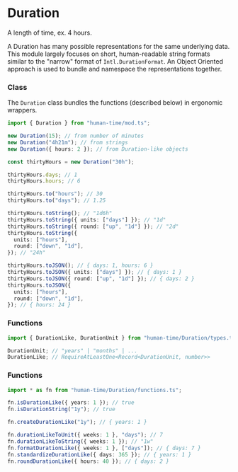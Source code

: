 # Duration

A length of time, ex. 4 hours.

A Duration has many possible representations for the same underlying data. This
module largely focuses on short, human-readable string formats similar to the
"narrow" format of `Intl.DurationFormat`. An Object Oriented approach is used to
bundle and namespace the representations together.

### Class

The `Duration` class bundles the functions (described below) in ergonomic
wrappers.

```ts
import { Duration } from "human-time/mod.ts";

new Duration(15); // from number of minutes
new Duration("4h21m"); // from strings
new Duration({ hours: 2 }); // from Duration-like objects

const thirtyHours = new Duration("30h");

thirtyHours.days; // 1
thirtyHours.hours; // 6

thirtyHours.to("hours"); // 30
thirtyHours.to("days"); // 1.25

thirtyHours.toString(); // "1d6h"
thirtyHours.toString({ units: ["days"] }); // "1d"
thirtyHours.toString({ round: ["up", "1d"] }); // "2d"
thirtyHours.toString({
  units: ["hours"],
  round: ["down", "1d"],
}); // "24h"

thirtyHours.toJSON(); // { days: 1, hours: 6 }
thirtyHours.toJSON({ units: ["days"] }); // { days: 1 }
thirtyHours.toJSON({ round: ["up", "1d"] }); // { days: 2 }
thirtyHours.toJSON({
  units: ["hours"],
  round: ["down", "1d"],
}); // { hours: 24 }
```

### Functions

```ts
import { DurationLike, DurationUnit } from "human-time/Duration/types.ts";

DurationUnit; // "years" | "months" | ...
DurationLike; // RequireAtLeastOne<Record<DurationUnit, number>>
```

### Functions

```ts
import * as fn from "human-time/Duration/functions.ts";

fn.isDurationLike({ years: 1 }); // true
fn.isDurationString("1y"); // true

fn.createDurationLike("1y"); // { years: 1 }

fn.durationLikeToUnit({ weeks: 1 }, "days"); // 7
fn.durationLikeToString({ weeks: 1 }); // "1w"
fn.formatDurationLike({ weeks: 1 }, ["days"]); // { days: 7 }
fn.standardizeDurationLike({ days: 365 }); // { years: 1 }
fn.roundDurationLike({ hours: 40 }); // { days: 2 }
```
